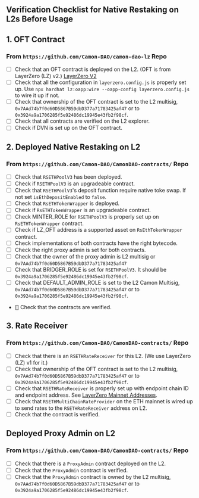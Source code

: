## Verification Checklist for Native Restaking on L2s Before Usage

## 1. OFT Contract
### From `https://github.com/Camon-DAO/camon-dao-lz` Repo
- [ ] Check that an OFT contract is deployed on the L2. (OFT is from LayerZero (LZ) v2.) [LayerZero V2](https://docs.layerzero.network/v2)
- [ ] Check that all the configuration in `layerzero.config.js` is properly set up. Use `npx hardhat lz:oapp:wire --oapp-config layerzero.config.js` to wire it up if not.
- [ ] Check that ownership of the OFT contract is set to the L2 multisig, `0x7AAd74b7f0d60D5867B59dbD377a71783425af47` or to `0x3924a9a1706285f5e92486dc19945e43fb2f98cf`.
- [ ] Check that all contracts are verified on the L2 explorer.
- [ ] Check if DVN is set up on the OFT contract.

## 2. Deployed Native Restaking on L2
### From `https://github.com/Camon-DAO/CamonDAO-contracts/` Repo
- [ ] Check that `RSETHPoolV3` has been deployed.
- [ ] Check if `RSETHPoolV3` is an upgradeable contract.
- [ ] Check that `RSETHPoolV3`'s deposit function require native toke swap. If not set `isEthDepositEnabled` to `false`.
- [ ] Check that `RsETHTokenWrapper` is deployed.
- [ ] Check if `RsETHTokenWrapper` is an upgradeable contract.
- [ ] Check MINTER_ROLE for `RSETHPoolV3` is properly set up on `RsETHTokenWrapper` contract.
- [ ] Check if LZ_OFT address is a supported asset on `RsEthTokenWrapper` contract.
- [ ] Check implementations of both contracts have the right bytecode.
- [ ] Check the right proxy admin is set for both contracts.
- [ ] Check that the owner of the proxy admin is L2 multisig or `0x7AAd74b7f0d60D5867B59dbD377a71783425af47`
- [ ] Check that BRIDGER_ROLE is set for `RSETHPoolV3`. It should be `0x3924a9a1706285f5e92486dc19945e43fb2f98cf`.
- [ ] Check that DEFAULT_ADMIN_ROLE is set to the L2 Camon Multisig, `0x7AAd74b7f0d60D5867B59dbD377a71783425af47` or to `0x3924a9a1706285f5e92486dc19945e43fb2f98cf`.
- [] Check that the contracts are verified.

## 3. Rate Receiver
### From `https://github.com/Camon-DAO/CamonDAO-contracts/` Repo
- [ ] Check that there is an `RSETHRateReceiver` for this L2. (We use LayerZero (LZ) v1 for it.)
- [ ] Check that ownership of the OFT contract is set to the L2 multisig, `0x7AAd74b7f0d60D5867B59dbD377a71783425af47` or to `0x3924a9a1706285f5e92486dc19945e43fb2f98cf`.
- [ ] Check that `RSETHRateReceiver` is properly set up with endpoint chain ID and endpoint address. See [LayerZero Mainnet Addresses](https://docs.layerzero.network/v1/developers/technical-reference/mainnet/mainnet-addresses).
- [ ] Check that `RSETHMultiChainRateProvider` on the ETH mainnet is wired up to send rates to the `RSETHRateReceiver` address on L2.
- [ ] Check that the contract is verified.

## Deployed Proxy Admin on L2
### From `https://github.com/Camon-DAO/CamonDAO-contracts/` Repo
- [ ] Check that there is a `ProxyAdmin` contract deployed on the L2.
- [ ] Check that the `ProxyAdmin` contract is verified.
- [ ] Check that the `ProxyAdmin` contract is owned by the L2 multisig, `0x7AAd74b7f0d60D5867B59dbD377a71783425af47` or to `0x3924a9a1706285f5e92486dc19945e43fb2f98cf`.